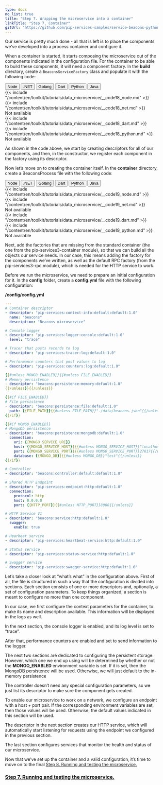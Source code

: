 ```yaml
---
type: docs
no_list: true
title: "Step 7. Wrapping the microservice into a container"
linkTitle: "Step 7. Container"
gitUrl: "https://github.com/pip-services-samples/service-beacons-python"
---
```


Our service is pretty much done - all that is left is to place the components we’ve developed into a process container and configure it.

When a container is started, it starts composing the microservice out of the components indicated in the configuration file. For the container to be able to build these components, it will need a component factory. In the **build** directory, create a `BeaconsServiceFactory` class and populate it with the following code:

<div class="content-tab-selector">
	<div class="btn-group tab-selector-btn-group" role="group" aria-label="Language selector">
	  <button type="button" class="btn btn-outline-secondary lang-select-btn">Node</button>
	  <button type="button" class="btn btn-outline-secondary lang-select-btn">.NET</button>
	  <button type="button" class="btn btn-outline-secondary lang-select-btn">Golang</button>
	  <button type="button" class="btn btn-outline-secondary lang-select-btn">Dart</button>
	  <button type="button" class="btn btn-outline-secondary lang-select-btn">Python</button>
	  <button type="button" class="btn btn-outline-secondary lang-select-btn">Java</button>
	</div>

<div class="content-tab-section">
  {{< include "/content/en/toolkit/tutorials/data_microservice/__code18_node.md" >}}  
</div>

<div class="content-tab-section">
  {{< include "/content/en/toolkit/tutorials/data_microservice/__code18_net.md" >}}    
</div>

<div class="content-tab-section">
  Not available  
</div>

<div class="content-tab-section">
  {{< include "/content/en/toolkit/tutorials/data_microservice/__code18_dart.md" >}}    
</div>

<div class="content-tab-section">
  {{< include "/content/en/toolkit/tutorials/data_microservice/__code18_python.md" >}}
</div>

<div class="content-tab-section">
  Not available  
</div>

</div>



As shown in the code above, we start by creating descriptors for all of our components, and then, in the constructor, we register each component in the factory using its descriptor.

Now let’s move on to creating the container itself. In the **container** directory, create a BeaconsProcess file with the following code:

<div class="content-tab-selector">
	<div class="btn-group tab-selector-btn-group" role="group" aria-label="Language selector">
	  <button type="button" class="btn btn-outline-secondary lang-select-btn">Node</button>
	  <button type="button" class="btn btn-outline-secondary lang-select-btn">.NET</button>
	  <button type="button" class="btn btn-outline-secondary lang-select-btn">Golang</button>
	  <button type="button" class="btn btn-outline-secondary lang-select-btn">Dart</button>
	  <button type="button" class="btn btn-outline-secondary lang-select-btn">Python</button>
	  <button type="button" class="btn btn-outline-secondary lang-select-btn">Java</button>
	</div>

<div class="content-tab-section">
  {{< include "/content/en/toolkit/tutorials/data_microservice/__code19_node.md" >}}  
</div>

<div class="content-tab-section">
  {{< include "/content/en/toolkit/tutorials/data_microservice/__code19_net.md" >}}    
</div>

<div class="content-tab-section">
  Not available  
</div>

<div class="content-tab-section">
  {{< include "/content/en/toolkit/tutorials/data_microservice/__code19_dart.md" >}}    
</div>

<div class="content-tab-section">
  {{< include "/content/en/toolkit/tutorials/data_microservice/__code19_python.md" >}}
</div>

<div class="content-tab-section">
  Not available  
</div>

</div>



Next, add the factories that are missing from the standard container (the one from the pip-services3-container module), so that we can build all the objects our service needs. In our case, this means adding the factory for the components we’ve written, as well as the default RPC factory (from the pip-services3-rpc module), which is needed for the HTTP service to work.

Before we run the microservice, we need to prepare an initial configuration for it. In the **config** folder, create a **config.yml** file with the following configuration:

**/config/config.yml**

```yml
---
# Container descriptor
- descriptor: "pip-services:context-info:default:default:1.0"
  name: "beacons"
  description: "Beacons microservice"

# Console logger
- descriptor: "pip-services:logger:console:default:1.0"
  level: "trace"

# Tracer that posts records to log
- descriptor: "pip-services:tracer:log:default:1.0"

# Performance counters that post values to log
- descriptor: "pip-services:counters:log:default:1.0"

{{#unless MONGO_ENABLED}}{{#unless FILE_ENABLED}}
# Memory persistence
- descriptor: "beacons:persistence:memory:default:1.0"
{{/unless}}{{/unless}}

{{#if FILE_ENABLED}}
# File persistence
- descriptor: "beacons:persistence:file:default:1.0"
  path: {{FILE_PATH}}{{#unless FILE_PATH}}"./data/beacons.json"{{/unless}}
{{/if}}

{{#if MONGO_ENABLED}}
# MongoDb persistence
- descriptor: "beacons:persistence:mongodb:default:1.0"
  connection:
    uri: {{MONGO_SERVICE_URI}}
    host: {{MONGO_SERVICE_HOST}}{{#unless MONGO_SERVICE_HOST}}"localhost"{{/unless}}
    port: {{MONGO_SERVICE_PORT}}{{#unless MONGO_SERVICE_PORT}}27017{{/unless}}
    database: {{MONGO_DB}}{{#unless MONGO_DB}}"test"{{/unless}}
{{/if}}

# Controller
- descriptor: "beacons:controller:default:default:1.0"

# Shared HTTP Endpoint
- descriptor: "pip-services:endpoint:http:default:1.0"
  connection:
    protocol: http
    host: 0.0.0.0
    port: {{HTTP_PORT}}{{#unless HTTP_PORT}}8080{{/unless}}

# HTTP Service V1
- descriptor: "beacons:service:http:default:1.0"
  swagger:
    enable: true

# Hearbeat service
- descriptor: "pip-services:heartbeat-service:http:default:1.0"

# Status service
- descriptor: "pip-services:status-service:http:default:1.0"

# Swagger service
- descriptor: "pip-services:swagger-service:http:default:1.0"

```

Let’s take a closer look at “what’s what” in the configuration above. First of all, the file is structured in such a way that the configuration is divided into sections. Each section consists of one or more descriptors and, optionally, a set of configuration parameters. To keep things organized, a section is meant to configure no more than one component. 

In our case, we first configure the context parameters for the container, to make its name and description available. This information will be displayed in the logs as well. 

In the next section, the console logger is enabled, and its log level is set to “trace”.

After that, performance counters are enabled and set to send information to the logger.

The next two sections are dedicated to configuring the persistent storage. However, which one we end up using will be determined by whether or not the **MONGO_ENABLED** environment variable is set. If it is set, then the MongoDB persistence will be used.
Otherwise, we will just default to the in-memory persistence

The controller doesn’t need any special configuration parameters, so we just list its descriptor to make sure the component gets created.

To enable our microservice to work on a network, we configure an endpoint with a host + port pair. If the corresponding environment variables are set, then those values will be used. Otherwise, the default values indicated in this section will be used.

The descriptor in the next section creates our HTTP service, which will automatically start listening for requests using the endpoint we configured in the previous section.

The last section configures services that monitor the health and status of our microservice.

Now that we’ve set up the container and a valid configuration, it’s time to move on to the final [Step 8. Running and testing the microservice.](../step7)

<span class="hide-title-link">

### [Step 7. Running and testing the microservice.](../step7)

</span>
